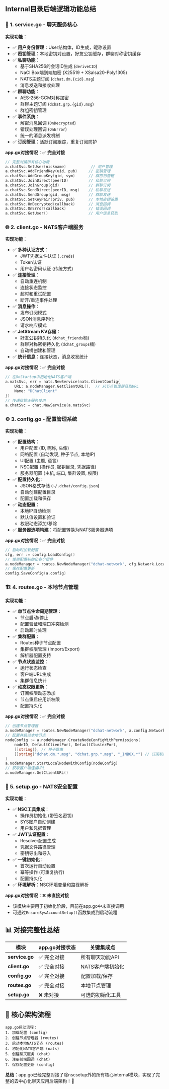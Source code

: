 ## Internal目录后端逻辑功能总结

### 🔧 **1. service.go - 聊天服务核心**
**实现功能**：
- ✅ **用户身份管理**：User结构体，ID生成，昵称设置
- ✅ **密钥管理**：本地密钥对设置，好友公钥缓存，群聊对称密钥缓存
- ✅ **私聊功能**：
  - 基于SHA256的会话ID生成 (`deriveCID`)
  - NaCl Box端到端加密 (X25519 + XSalsa20-Poly1305)
  - NATS主题订阅 (`dchat.dm.{cid}.msg`)
  - 消息发送和接收处理
- ✅ **群聊功能**：
  - AES-256-GCM对称加密
  - 群聊主题订阅 (`dchat.grp.{gid}.msg`)
  - 群组密钥管理
- ✅ **事件系统**：
  - 解密消息回调 (`OnDecrypted`)
  - 错误处理回调 (`OnError`)
  - 统一的消息派发机制
- ✅ **订阅管理**：活跃订阅跟踪，重复订阅防护

**app.go对接情况**：✅ **完全对接**
```go
// 完整对接所有核心功能
a.chatSvc.SetUser(nickname)           // 用户管理
a.chatSvc.AddFriendKey(uid, pub)     // 密钥管理  
a.chatSvc.AddGroupKey(gid, sym)      // 群密钥管理
a.chatSvc.JoinDirect(peerID)         // 私聊订阅
a.chatSvc.JoinGroup(gid)             // 群聊订阅
a.chatSvc.SendDirect(peerID, msg)    // 私聊发送
a.chatSvc.SendGroup(gid, msg)        // 群聊发送
a.chatSvc.SetKeyPair(priv, pub)      // 本地密钥设置
a.chatSvc.OnDecrypted(callback)      // 消息回调
a.chatSvc.OnError(callback)          // 错误回调
a.chatSvc.GetUser()                  // 用户信息获取
```

### 🌐 **2. client.go - NATS客户端服务**
**实现功能**：
- ✅ **多种认证方式**：
  - JWT凭据文件认证 (`.creds`)
  - Token认证
  - 用户名密码认证 (传统方式)
- ✅ **连接管理**：
  - 自动重连机制
  - 连接状态监控
  - 超时和重试配置
  - 断开/重连事件处理
- ✅ **消息操作**：
  - 发布订阅模式
  - JSON消息序列化
  - 请求响应模式
- ✅ **JetStream KV存储**：
  - 好友公钥持久化 (`dchat_friends`桶)
  - 群聊对称密钥持久化 (`dchat_groups`桶)
  - 自动桶创建和管理
- ✅ **统计信息**：连接状态，消息收发统计

**app.go对接情况**：✅ **完全对接**
```go
// 在OnStartup中初始化NATS客户端
a.natsSvc, err = nats.NewService(nats.ClientConfig{
    URL: a.nodeManager.GetClientURL(),  // 从节点管理器获取URL
    Name: "DChatClient"
})
// 传递给聊天服务使用
a.chatSvc = chat.NewService(a.natsSvc)
```

### ⚙️ **3. config.go - 配置管理系统**
**实现功能**：
- ✅ **配置结构**：
  - 用户配置 (ID, 昵称, 头像)
  - 网络配置 (自动发现, 种子节点, 本地IP)
  - UI配置 (主题, 语言)
  - NSC配置 (操作员, 密钥目录, 凭据路径)
  - 服务器配置 (主机, 端口, 集群设置, 权限)
- ✅ **配置持久化**：
  - JSON格式存储 (`~/.dchat/config.json`)
  - 自动创建配置目录
  - 配置加载和保存
- ✅ **动态配置**：
  - 本地IP自动检测
  - 默认值设置和验证
  - 权限动态添加/移除
- ✅ **服务器选项构建**：将配置转换为NATS服务器选项

**app.go对接情况**：✅ **完全对接**
```go
// 启动时加载配置
cfg, err := config.LoadConfig()
// 使用配置初始化各个组件
a.nodeManager = routes.NewNodeManager("dchat-network", cfg.Network.LocalIP)
// 保存配置更新
config.SaveConfig(a.config)
```

### 🏗️ **4. routes.go - 本地节点管理**
**实现功能**：
- ✅ **单节点生命周期管理**：
  - 节点启动/停止
  - 配置验证和端口冲突检测
  - 启动超时处理
- ✅ **集群配置**：
  - Routes种子节点配置
  - 集群权限管理 (Import/Export)
  - 解析器配置支持
- ✅ **节点状态监控**：
  - 运行状态检查
  - 客户端URL生成
  - 集群信息统计
- ✅ **动态权限更新**：
  - 订阅权限动态添加
  - 节点重启应用新权限
  - 配置持久化

**app.go对接情况**：✅ **完全对接**
```go
// 创建节点管理器
a.nodeManager = routes.NewNodeManager("dchat-network", a.config.Network.LocalIP)
// 配置并启动本地节点
nodeConfig := a.nodeManager.CreateNodeConfigWithPermissions(
    nodeID, DefaultClientPort, DefaultClusterPort,
    []string{}, // 种子路由
    []string{"dchat.dm.*.msg", "dchat.grp.*.msg", "_INBOX.*"} // 订阅权限
)
a.nodeManager.StartLocalNodeWithConfig(nodeConfig)
// 获取客户端连接URL
a.nodeManager.GetClientURL()
```

### 🔐 **5. setup.go - NATS安全配置**
**实现功能**：
- ✅ **NSC工具集成**：
  - 操作员初始化 (带签名密钥)
  - SYS账户自动创建
  - 用户和凭据管理
- ✅ **JWT认证配置**：
  - Resolver配置生成
  - 凭据文件路径管理
  - 密钥导出和导入
- ✅ **一键初始化**：
  - 首次运行自动设置
  - 幂等操作 (可重复执行)
  - 配置持久化
- ✅ **环境解析**：NSC环境变量和路径解析

**app.go对接情况**：❌ **未直接对接**
- 该模块主要用于初始化阶段，目前在app.go中未直接调用
- 可通过`EnsureSysAccountSetup()`函数集成到启动流程

## 📊 **对接完整性总结**

| 模块 | app.go对接状态 | 关键集成点 |
|------|----------------|------------|
| **service.go** | ✅ 完全对接 | 所有聊天功能API |
| **client.go** | ✅ 完全对接 | NATS客户端初始化 |
| **config.go** | ✅ 完全对接 | 配置加载/保存 |
| **routes.go** | ✅ 完全对接 | 本地节点管理 |
| **setup.go** | ❌ 未对接 | 可选的初始化工具 |

## 🎯 **核心架构流程**

```
app.go启动流程：
1. 加载配置 (config)
2. 创建节点管理器 (routes)
3. 启动本地NATS节点 (routes)
4. 初始化NATS客户端 (nats)
5. 创建聊天服务 (chat)
6. 注册前端回调 (chat)
7. 保存配置更新 (config)
```

**总结**：app.go已经完整对接了除nscsetup外的所有核心internal模块，实现了完整的去中心化聊天应用后端架构！🚀